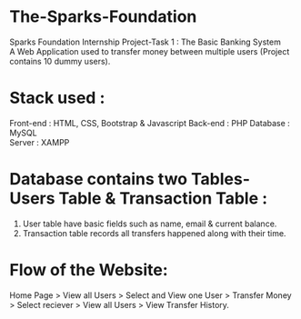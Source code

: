 # The-Sparks-Foundation 
Sparks Foundation Internship Project-Task 1 : The Basic Banking System  
A Web Application used to transfer money between multiple users (Project contains 10 dummy users).  

# Stack used :
Front-end : HTML, CSS, Bootstrap & Javascript 
Back-end : PHP 
Database : MySQL  
Server : XAMPP  

# Database contains two Tables- Users Table & Transaction Table :
1. User table have basic fields such as name, email & current balance. 
2. Transaction table records all transfers happened along with their time.  

# Flow of the Website: 

Home Page > View all Users > Select and View one User > Transfer Money > Select reciever > View all Users > View Transfer History.
